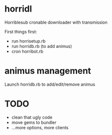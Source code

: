 # horridl
Horriblesub cronable downloader with transmission

First things first:
* run horrisetup.rb
* run horridb.rb (to add animus)
* cron horribot.rb

# animus management
Launch horridb.rb to add/edit/remove animus

# TODO
* clean that ugly code
* move gems to bundler
* ...more options, more clients

